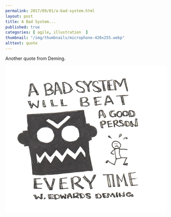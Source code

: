 ```yaml
---
permalink: 2017/09/01/a-bad-system.html
layout: post
title: A Bad System...
published: true
categories: [ agile, illustration  ]
thumbnail: "/img/thumbnails/microphone-420x255.webp"
alttext: quote
---
```


Another quote from Deming.

![sketch](/img/posts/a-bad-system/a-bad-system.webp)

